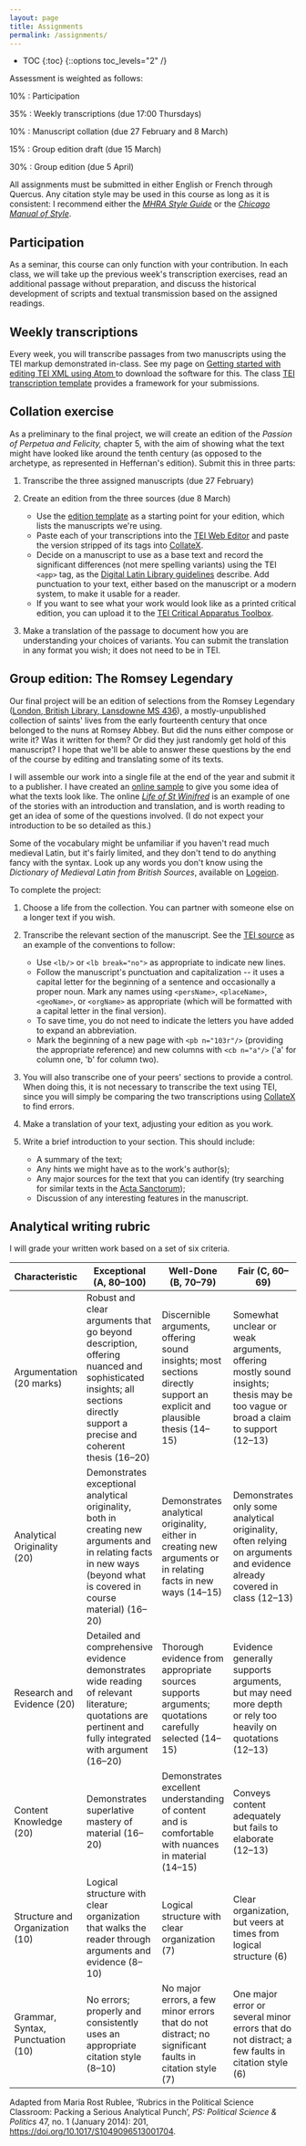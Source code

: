 ```yaml
---
layout: page
title: Assignments
permalink: /assignments/
---
```


* TOC
{:toc}
{::options toc_levels="2" /}

Assessment is weighted as follows:

10%
: Participation

35%
: Weekly transcriptions (due 17:00 Thursdays)

10%
: Manuscript collation (due 27 February and 8 March)

15%
: Group edition draft (due 15 March)

30%
: Group edition (due 5 April)

All assignments must be submitted in either English or French through Quercus. Any citation style may be used in this course as long as it is consistent: I recommend either the [*MHRA Style Guide*](http://mhra.org.uk/style) or the [*Chicago Manual of Style*](https://chicagomanualofstyle.org).

## Participation

As a seminar, this course can only function with your contribution. In each class, we will take up the previous week's transcription exercises, read an additional passage without preparation, and discuss the historical development of scripts and textual transmission based on the assigned readings.

## Weekly transcriptions

Every week, you will transcribe passages from two manuscripts using the TEI markup demonstrated in-class. See my page on [Getting started with editing TEI XML using Atom
](https://andrewdunning.ca/getting-started-editing-tei-xml-atom) to download the software for this. The class [TEI transcription template](../assets/transcription-template.xml) provides a framework for your submissions.

## Collation exercise

As a preliminary to the final project, we will create an edition of the *Passion of Perpetua and Felicity,* chapter 5, with the aim of showing what the text might have looked like around the tenth century (as opposed to the archetype, as represented in Heffernan's edition). Submit this in three parts:

1. Transcribe the three assigned manuscripts (due 27 February)

2. Create an edition from the three sources (due 8 March)
    - Use the [edition template](../assets/perpetua-template.xml) as a starting point for your edition, which lists the manuscripts we're using.
    - Paste each of your transcriptions into the [TEI Web Editor](https://tei-web-editor.herokuapp.com) and paste the version stripped of its tags into [CollateX](https://collatex.net/demo/).
    - Decide on a manuscript to use as a base text and record the significant differences (not mere spelling variants) using the TEI `<app>` tag, as the [Digital Latin Library guidelines](https://digitallatin.github.io/guidelines/LDLT-Guidelines.html) describe. Add punctuation to your text, either based on the manuscript or a modern system, to make it usable for a reader.
    - If you want to see what your work would look like as a printed critical edition, you can upload it to the [TEI Critical Apparatus Toolbox](http://teicat.huma-num.fr).
      
3. Make a translation of the passage to document how you are understanding your choices of variants. You can submit the translation in any format you wish; it does not need to be in TEI.

## Group edition: The Romsey Legendary

Our final project will be an edition of selections from the Romsey Legendary ([London, British Library, Lansdowne MS 436](https://www.bl.uk/catalogues/illuminatedmanuscripts/record.asp?MSID=5273)), a mostly-unpublished collection of saints' lives from the early fourteenth century that once belonged to the nuns at Romsey Abbey. But did the nuns either compose or write it? Was it written for them? Or did they just randomly get hold of this manuscript? I hope that we'll be able to answer these questions by the end of the course by editing and translating some of its texts.

I will assemble our work into a single file at the end of the year and submit it to a publisher. I have created an [online sample](https://andrewdunning.ca/romsey-legendary/) to give you some idea of what the texts look like. The online [*Life of St Winifred*](https://doi.org/10/gftm82) is an example of one of the stories with an introduction and translation, and is worth reading to get an idea of some of the questions involved. (I do not expect your introduction to be so detailed as this.)

Some of the vocabulary might be unfamiliar if you haven't read much medieval Latin, but it's fairly limited, and they don't tend to do anything fancy with the syntax. Look up any words you don't know using the *Dictionary of Medieval Latin from British Sources*, available on [Logeion](http://logeion.uchicago.edu).

To complete the project:
 
1. Choose a life from the collection. You can partner with someone else on a longer text if you wish.

2. Transcribe the relevant section of the manuscript. See the [TEI source](https://github.com/adunning/romsey-legendary/blob/master/romsey-legendary.xml) as an example of the conventions to follow:
      - Use `<lb/>` or `<lb break="no">` as appropriate to indicate new lines.
      - Follow the manuscript's punctuation and capitalization -- it uses a capital letter for the beginning of a sentence and occasionally a proper noun. Mark any names using `<persName>`, `<placeName>`, `<geoName>`, or `<orgName>` as appropriate (which will be formatted with a capital letter in the final version).
      - To save time, you do not need to indicate the letters you have added to expand an abbreviation.
      - Mark the beginning of a new page with `<pb n="103r"/>` (providing the appropriate reference) and new columns with `<cb n="a"/>` ('a' for column one, 'b' for column two).

3. You will also transcribe one of your peers' sections to provide a control. When doing this, it is not necessary to transcribe the text using TEI, since you will simply be comparing the two transcriptions using [CollateX](https://collatex.net/demo/) to find errors.

4. Make a translation of your text, adjusting your edition as you work.

5. Write a brief introduction to your section. This should include:
    - A summary of the text;
    - Any hints we might have as to the work's author(s);
    - Any major sources for the text that you can identify (try searching for similar texts in the [Acta Sanctorum](http://acta.chadwyck.com.myaccess.library.utoronto.ca));
    - Discussion of any interesting features in the manuscript.

## Analytical writing rubric

I will grade your written work based on a set of six criteria.

| Characteristic                    | Exceptional (A, 80–100)                                                                                                                                                 | Well-Done (B, 70–79)                                                                                                    | Fair (C, 60–69)                                                                                                                 | Needs Work (D, 50–59)                                                                                                         | Poor (F, 0–49)                                                                                                    |
|-----------------------------------|-------------------------------------------------------------------------------------------------------------------------------------------------------------------------|-------------------------------------------------------------------------------------------------------------------------|---------------------------------------------------------------------------------------------------------------------------------|-------------------------------------------------------------------------------------------------------------------------------|-------------------------------------------------------------------------------------------------------------------|
| Argumentation (20 marks)          | Robust and clear arguments that go beyond description, offering nuanced and sophisticated insights; all sections directly support a precise and coherent thesis (16–20) | Discernible arguments, offering sound insights; most sections directly support an explicit and plausible thesis (14–15) | Somewhat unclear or weak arguments, offering mostly sound insights; thesis may be too vague or broad a claim to support (12–13) | Arguments often fall into description or summary, with weak or logically inconsistent insights or an ambiguous thesis (10–11) | Makes no attempt to construct an argument, presenting unsupported generalizations or no identifiable thesis (0–9) |
| Analytical Originality (20)       | Demonstrates exceptional analytical originality, both in creating new arguments and in relating facts in new ways (beyond what is covered in course material) (16–20)   | Demonstrates analytical originality, either in creating new arguments or in relating facts in new ways (14–15)          | Demonstrates only some analytical originality, often relying on arguments and evidence already covered in class (12–13)         | Demonstrates little analytical originality, mostly dependent on arguments and evidence already covered in class (10–11)       | Makes no attempt to provide original analysis (0–9)                                                               |
| Research and Evidence (20)        | Detailed and comprehensive evidence demonstrates wide reading of relevant literature; quotations are pertinent and fully integrated with argument (16–20)               | Thorough evidence from appropriate sources supports arguments; quotations carefully selected (14–15)                    | Evidence generally supports arguments, but may need more depth or rely too heavily on quotations (12–13)                        | Needs more thorough or additional evidence to support arguments; sources are unsound (10–11)                                  | Fails to offer evidence to support arguments (0–9)                                                                |
| Content Knowledge (20)            | Demonstrates superlative mastery of material (16–20)                                                                                                                    | Demonstrates excellent understanding of content and is comfortable with nuances in material (14–15)                     | Conveys content adequately but fails to elaborate (12–13)                                                                       | Gets basic content correct but is otherwise uncomfortable with material (10–11)                                               | Basic content is wrong, incorrect, or substantially incomplete (0–9)                                              |
| Structure and Organization (10)   | Logical structure with clear organization that walks the reader through arguments and evidence (8–10)                                                                   | Logical structure with clear organization (7)                                                                           | Clear organization, but veers at times from logical structure (6)                                                               | Veers significantly from logical structure and/or is not well organized (5)                                                   | No logical structure; poorly organized (0–4)                                                                      |
| Grammar, Syntax, Punctuation (10) | No errors; properly and consistently uses an appropriate citation style (8–10)                                                                                          | No major errors, a few minor errors that do not distract; no significant faults in citation style (7)                   | One major error or several minor errors that do not distract; a few faults in citation style (6)                                | Two or three major errors combined with minor errors; several faults in citation style (5)                                    | Numerous major errors; serious faults in citation style (0–4)                                                     |

Adapted from Maria Rost Rublee, ‘Rubrics in the Political Science Classroom: Packing a Serious Analytical Punch’, *PS: Political Science & Politics* 47, no. 1 (January 2014): 201, <https://doi.org/10.1017/S1049096513001704>.
